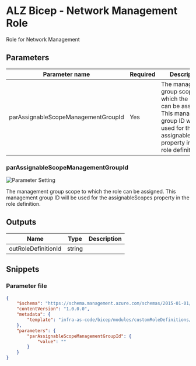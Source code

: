 # ALZ Bicep - Network Management Role

Role for Network Management

## Parameters

Parameter name | Required | Description
-------------- | -------- | -----------
parAssignableScopeManagementGroupId | Yes      | The management group scope to which the role can be assigned.  This management group ID will be used for the assignableScopes property in the role definition.

### parAssignableScopeManagementGroupId

![Parameter Setting](https://img.shields.io/badge/parameter-required-orange?style=flat-square)

The management group scope to which the role can be assigned.  This management group ID will be used for the assignableScopes property in the role definition.

## Outputs

Name | Type | Description
---- | ---- | -----------
outRoleDefinitionId | string |

## Snippets

### Parameter file

```json
{
    "$schema": "https://schema.management.azure.com/schemas/2015-01-01/deploymentParameters.json#",
    "contentVersion": "1.0.0.0",
    "metadata": {
        "template": "infra-as-code/bicep/modules/customRoleDefinitions/definitions/china/mc-cafNetworkManagementRole.json"
    },
    "parameters": {
        "parAssignableScopeManagementGroupId": {
            "value": ""
        }
    }
}
```
